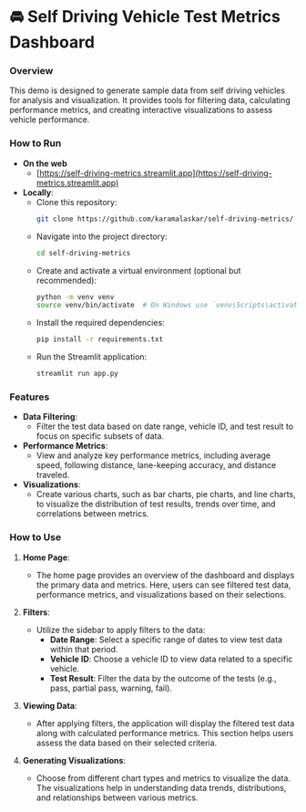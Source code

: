 # 🚘 Self Driving Vehicle Test Metrics Dashboard

### Overview
This demo is designed to generate sample data from self driving vehicles for analysis and visualization. It provides tools for filtering data, calculating performance metrics, and creating interactive visualizations to assess vehicle performance.


### How to Run
- **On the web**
  - [https://self-driving-metrics.streamlit.app](https://self-driving-metrics.streamlit.app)
- **Locally**:
  - Clone this repository:
    ```bash
    git clone https://github.com/karamalaskar/self-driving-metrics/
    ```
  - Navigate into the project directory:
    ```bash
    cd self-driving-metrics
    ```
  - Create and activate a virtual environment (optional but recommended):
    ```bash
    python -m venv venv
    source venv/bin/activate  # On Windows use `venv\Scripts\activate`
    ```
  - Install the required dependencies:
    ```bash
    pip install -r requirements.txt
    ```
  - Run the Streamlit application:
    ```bash
    streamlit run app.py
    ```

### Features
- **Data Filtering**: 
    - Filter the test data based on date range, vehicle ID, and test result to focus on specific subsets of data.
- **Performance Metrics**: 
    - View and analyze key performance metrics, including average speed, following distance, lane-keeping accuracy, and distance traveled.
- **Visualizations**: 
    - Create various charts, such as bar charts, pie charts, and line charts, to visualize the distribution of test results, trends over time, and correlations between metrics.

### How to Use
1. **Home Page**:
    - The home page provides an overview of the dashboard and displays the primary data and metrics. Here, users can see filtered test data, performance metrics, and visualizations based on their selections.

2. **Filters**:
    - Utilize the sidebar to apply filters to the data:
        - **Date Range**: Select a specific range of dates to view test data within that period.
        - **Vehicle ID**: Choose a vehicle ID to view data related to a specific vehicle.
        - **Test Result**: Filter the data by the outcome of the tests (e.g., pass, partial pass, warning, fail).

3. **Viewing Data**:
    - After applying filters, the application will display the filtered test data along with calculated performance metrics. This section helps users assess the data based on their selected criteria.

4. **Generating Visualizations**:
    - Choose from different chart types and metrics to visualize the data. The visualizations help in understanding data trends, distributions, and relationships between various metrics.

